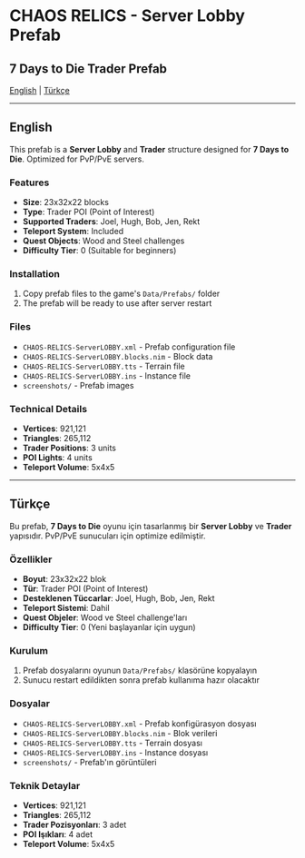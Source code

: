 # CHAOS RELICS - Server Lobby Prefab

## 7 Days to Die Trader Prefab

[English](#english) | [Türkçe](#türkçe)

---

## English

This prefab is a **Server Lobby** and **Trader** structure designed for **7 Days to Die**. Optimized for PvP/PvE servers.

### Features

- **Size**: 23x32x22 blocks
- **Type**: Trader POI (Point of Interest)
- **Supported Traders**: Joel, Hugh, Bob, Jen, Rekt
- **Teleport System**: Included
- **Quest Objects**: Wood and Steel challenges
- **Difficulty Tier**: 0 (Suitable for beginners)

### Installation

1. Copy prefab files to the game's `Data/Prefabs/` folder
2. The prefab will be ready to use after server restart

### Files

- `CHAOS-RELICS-ServerLOBBY.xml` - Prefab configuration file
- `CHAOS-RELICS-ServerLOBBY.blocks.nim` - Block data
- `CHAOS-RELICS-ServerLOBBY.tts` - Terrain file
- `CHAOS-RELICS-ServerLOBBY.ins` - Instance file
- `screenshots/` - Prefab images

### Technical Details

- **Vertices**: 921,121
- **Triangles**: 265,112
- **Trader Positions**: 3 units
- **POI Lights**: 4 units
- **Teleport Volume**: 5x4x5

---

## Türkçe

Bu prefab, **7 Days to Die** oyunu için tasarlanmış bir **Server Lobby** ve **Trader** yapısıdır. PvP/PvE sunucuları için optimize edilmiştir.

### Özellikler

- **Boyut**: 23x32x22 blok
- **Tür**: Trader POI (Point of Interest)
- **Desteklenen Tüccarlar**: Joel, Hugh, Bob, Jen, Rekt
- **Teleport Sistemi**: Dahil
- **Quest Objeler**: Wood ve Steel challenge'ları
- **Difficulty Tier**: 0 (Yeni başlayanlar için uygun)

### Kurulum

1. Prefab dosyalarını oyunun `Data/Prefabs/` klasörüne kopyalayın
2. Sunucu restart edildikten sonra prefab kullanıma hazır olacaktır

### Dosyalar

- `CHAOS-RELICS-ServerLOBBY.xml` - Prefab konfigürasyon dosyası
- `CHAOS-RELICS-ServerLOBBY.blocks.nim` - Blok verileri
- `CHAOS-RELICS-ServerLOBBY.tts` - Terrain dosyası
- `CHAOS-RELICS-ServerLOBBY.ins` - Instance dosyası
- `screenshots/` - Prefab'ın görüntüleri

### Teknik Detaylar

- **Vertices**: 921,121
- **Triangles**: 265,112
- **Trader Pozisyonları**: 3 adet
- **POI Işıkları**: 4 adet
- **Teleport Volume**: 5x4x5